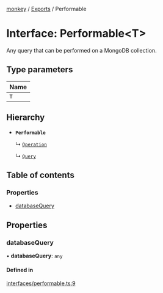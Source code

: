 [monkey](../README.md) / [Exports](../modules.md) / Performable

# Interface: Performable<T\>

Any query that can be performed on a MongoDB collection.

## Type parameters

| Name |
| :------ |
| `T` |

## Hierarchy

- **`Performable`**

  ↳ [`Operation`](Operation.md)

  ↳ [`Query`](Query.md)

## Table of contents

### Properties

- [databaseQuery](Performable.md#databasequery)

## Properties

### databaseQuery

• **databaseQuery**: `any`

#### Defined in

[interfaces/performable.ts:9](https://github.com/bpisano/monkey/blob/e8932a5/src/interfaces/performable.ts#L9)
